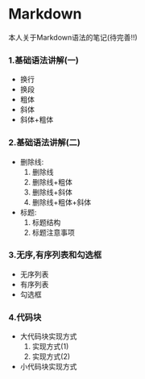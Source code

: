 # Markdown
本人关于Markdown语法的笔记(待完善!!)  

### 1.基础语法讲解(一)  
* 换行
* 换段 
* 粗体
* 斜体
* 斜体+粗体  

### 2.基础语法讲解(二)  
* 删除线:
    1. 删除线
    2. 删除线+粗体
    3. 删除线+斜体
    4. 删除线+粗体+斜体
* 标题:
    1. 标题结构
    2. 标题注意事项  

### 3.无序,有序列表和勾选框
* 无序列表
* 有序列表
* 勾选框  

### 4.代码块
* 大代码块实现方式
    1. 实现方式(1)
    2. 实现方式(2)
* 小代码块实现方式

